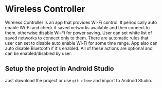 # Wireless Controller

Wireless Controller is an app that provides Wi-Fi control.
It periodically auto enable Wi-Fi and check if saved networks
available and then connect to them, otherwise disable Wi-Fi
for power saving. User can set white list of saved networks to connect only to them.
There are automatic rules that user can set to disable auto enable Wi-Fi for
some time range. App also can auto disable Bluetooth if it's enabled.
All of these actions are optional and can be enabled/disabled by user.

## Setup the project in Android Studio

Just download the project or use `git clone` and import to Android Studio.
